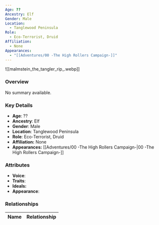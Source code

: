 ```yaml
---
Age: ??
Ancestry: Elf
Gender: Male
Location:
  - Tanglewood Peninsula
Role:
  - Eco-Terrorist, Druid
Affiliation:
  - None
Appearances:
  - "[[Adventures/00 -The High Rollers Campaign-]]"
---
```


![[malmstein_the_tangler_rip_.webp]]

### Overview
No summary available.

### Key Details
- **Age**: ??
- **Ancestry**: Elf
- **Gender**: Male
- **Location**: Tanglewood Peninsula
- **Role**: Eco-Terrorist, Druid
- **Affiliation:** None
- **Appearances:** [[Adventures/00 -The High Rollers Campaign-\|00 -The High Rollers Campaign-]]

### Attributes
- **Voice**: 
- **Traits**: 
- **Ideals:** 
- **Appearance**:

### Relationships

| Name  | Relationship |
| ----- | ------------ |
